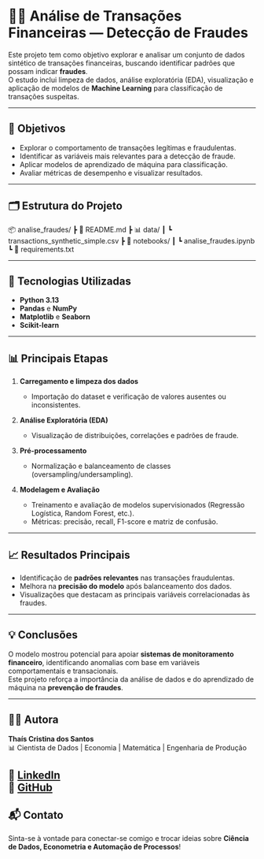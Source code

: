 # 🕵️‍♀️ Análise de Transações Financeiras — Detecção de Fraudes

Este projeto tem como objetivo explorar e analisar um conjunto de dados sintético de transações financeiras, buscando identificar padrões que possam indicar **fraudes**.  
O estudo inclui limpeza de dados, análise exploratória (EDA), visualização e aplicação de modelos de **Machine Learning** para classificação de transações suspeitas.

---

## 🧠 Objetivos

- Explorar o comportamento de transações legítimas e fraudulentas.  
- Identificar as variáveis mais relevantes para a detecção de fraude.  
- Aplicar modelos de aprendizado de máquina para classificação.  
- Avaliar métricas de desempenho e visualizar resultados.  

---

## 🗂️ Estrutura do Projeto

📦 analise_fraudes/
┣ 📄 README.md
┣ 📊 data/
┃ ┗ transactions_synthetic_simple.csv
┣ 📘 notebooks/
┃ ┗ analise_fraudes.ipynb
┗ 📜 requirements.txt

---

## 🧩 Tecnologias Utilizadas

- **Python 3.13**
- **Pandas** e **NumPy**
- **Matplotlib** e **Seaborn**
- **Scikit-learn**

---

## 📊 Principais Etapas

1. **Carregamento e limpeza dos dados**  
   - Importação do dataset e verificação de valores ausentes ou inconsistentes.  

2. **Análise Exploratória (EDA)**  
   - Visualização de distribuições, correlações e padrões de fraude.  

3. **Pré-processamento**  
   - Normalização e balanceamento de classes (oversampling/undersampling).  

4. **Modelagem e Avaliação**  
   - Treinamento e avaliação de modelos supervisionados (Regressão Logística, Random Forest, etc.).  
   - Métricas: precisão, recall, F1-score e matriz de confusão.  
---

## 📈 Resultados Principais

- Identificação de **padrões relevantes** nas transações fraudulentas.  
- Melhora na **precisão do modelo** após balanceamento dos dados.  
- Visualizações que destacam as principais variáveis correlacionadas às fraudes.  

---

## 💡 Conclusões

O modelo mostrou potencial para apoiar **sistemas de monitoramento financeiro**, identificando anomalias com base em variáveis comportamentais e transacionais.  
Este projeto reforça a importância da análise de dados e do aprendizado de máquina na **prevenção de fraudes**.

---

## 👩‍💻 Autora

**Thaís Cristina dos Santos**  
📊 Cientista de Dados | Economia | Matemática | Engenharia de Produção  

🔗 [LinkedIn](https://www.linkedin.com/in/thaís-cristina-dos-santos-b41340332)  
🐙 [GitHub](https://github.com/TH1987-SANTOS)
---

## 📬 Contato

Sinta-se à vontade para conectar-se comigo e trocar ideias sobre **Ciência de Dados, Econometria e Automação de Processos**!

